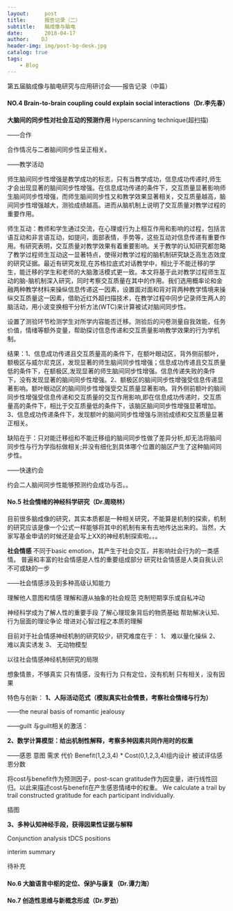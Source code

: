 ```yaml
---
layout:     post
title:      报告记录（二）
subtitle:   脑成像与脑电
date:       2018-04-17
author:    DJ
header-img: img/post-bg-desk.jpg
catalog: true
tags:
    - Blog
---
```



第五届脑成像与脑电研究与应用研讨会——报告记录（中篇）

#### NO.4 Brain-to-brain coupling could explain social interactions（Dr.李先春）

**大脑间的同步性对社会互动的预测作用**
Hyperscanning technique(超扫描)

——合作

合作情况与二者脑间同步性呈正相关。

——教学活动

师生脑间同步性增强是教学成功的标志，只有当教学成功，信息成功传递时,师生才会出现显著的脑间同步性增强。在信息成功传递的条件下，交互质量显著影响师生脑间同步性增强，而师生脑间同步性又和教学效果显著相关，交互质量越高，脑间同步性增强越大，测验成绩越高。进而从脑机制上说明了交互质量对教学过程的重要作用。

师生互动：教师和学生通过交流，在心理或行为上相互作用和影响的过程，包括言语互动和非言语互动，如提问，面部表情，手势等，这些互动对信息传递有重要作用。有研究表明，交互质量对教学效果有着重要影响。关于教学的认知研究都忽略了教学过程师生互动这一显著特点，使得对教学过程的脑机制研究缺乏高生态效度的研究证据。最近有研究发现,在苏格拉底式对话教学中，相比于不能迁移的学生，能迁移的学生和老师的大脑激活模式更一致。本文将基于此对教学过程师生互动的脑-脑机制深入研究，同时考察交互质量在其中的作用。我们选用概率论和金融两种教学材料来操纵信息传递这一因素，设置面对面和背对背两种教学情境来操纵交互质量这一因素，借助近红外超扫描技术，在教学过程中同步记录师生两人的脑活动，用小波变换相干分析方法(WTC)来计算被试对脑间同步性。

设置了测验环节检测学生对所学内容能否迁移。测验后的问卷测量自我效能，任务价值，情绪等额外变量，帮助探讨信息传递和交互质量影响教学效果的行为学机制。

结果：1、信息成功传递且交互质量高的条件下，在额叶眼动区，背外侧前额叶，额极区与威尔尼克区，发现显著的师生脑间同步性增强；信息成功传递且交互质量低的条件下，在额极区,发现显著的师生脑间同步性增强。信息传递失败的条件下，没有发现显著的脑间同步性增强。2、额极区的脑间同步性增强受信息传递显著影响。额叶眼动区的脑间同步性增强受交互质量显著影响。背外侧前额叶的脑间同步性增强受信息传递和交互质量的交互作用影响,即在信息成功传递时，交互质量高的条件下，相比于交互质量低的条件下，该脑区脑间同步性增强显著增加。3、信息成功传递条件下，发现额叶的脑间同步性增强与测验成绩和交互质量显著正相关。

缺陷在于：只对能迁移组和不能迁移组的脑间同步性做了差异分析,却无法将脑间同步性与行为学指标做相关;并没有细化到具体哪个位置的脑区产生了这种脑间同步性。

——快速约会

约会二人脑间同步性能够预测约会成功与否。。

#### No.5 社会情绪的神经科学研究（Dr.周晓林）

目前很多脑成像的研究，其实本质都是一种相关研究，不能算是机制的探索，机制的研究应该是像一个公式一样能够将其中的机制有来有去地传达出来的。当然，大家写基金申请的时候还是会写上XX的神经机制探索啦。。。

**社会情感**
不同于basic emotion，其产生于社会交互，并影响社会行为的一类感情。
普遍和丰富的社会情感是人性的重要组成部分
研究社会情感是人类自我认识不可或缺的一步

——社会情感涉及到多种高级认知能力

理解他人意图和情感
理解和遵从抽象的社会规范
克制短期享乐或自私冲动


神经科学成为了解人性的重要手段
了解心理现象背后的物质基础
帮助解决认知、行为层面的理论争论
增进对心智过程之本质的理解

目前对于社会情感神经机制的研究较少，研究难度在于：
1、	难以量化操纵
2、	难以真实诱发
3、	无动物模型

以往社会情感神经机制研究的局限

想象情景，不够真实
只有情感，没有行为
只有定位，没有机制
只有相关，没有因果

特色与创新：
**1、人际活动范式（模拟真实社会情景，考察社会情绪与行为）**

——the neural basis of romantic jealousy

——guilt
与guilt相关的激活：

**2、数学计算模型：给出机制性解释，考察多种因素共同作用时的权重**

——感恩
意图 需求 代价
Benefit(1,2,3,4) * Cost(0,1,2,3,4)组内设计
被试评估感恩分数

将cost与benefit作为预测因子，post-scan gratitude作为因变量，进行线性回归。以此来描述cost与benefit在产生感恩情绪中的权重。
We calculate a trail by trail constructed gratitude for each participant individually.


插图

**3、多种认知神经手段，获得因果性证据与解释**

Conjunction analysis
tDCS positions


interim summary

待补充




#### No.6 大脑语言中枢的定位、保护与康复（Dr.谭力海）

#### No.7 创造性思维与新概念形成（Dr.罗劲）
